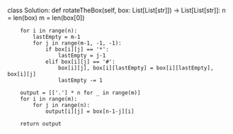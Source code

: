 class Solution:
    def rotateTheBox(self, box: List[List[str]]) -> List[List[str]]:
        n = len(box)
        m = len(box[0])
        
        for i in range(n):
            lastEmpty = m-1
            for j in range(m-1, -1, -1):
                if box[i][j] == '*':
                    lastEmpty = j-1
                elif box[i][j] == '#':
                    box[i][j], box[i][lastEmpty] = box[i][lastEmpty], box[i][j]
                    lastEmpty -= 1
        
        output = [['.'] * n for _ in range(m)]
        for i in range(m):
            for j in range(n):
                output[i][j] = box[n-1-j][i]

        return output
                
            
            
                
